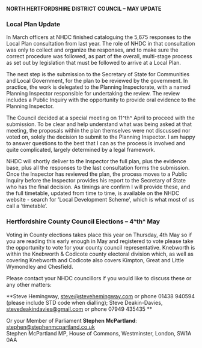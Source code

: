 **NORTH HERTFORDSHIRE DISTRICT COUNCIL – MAY UPDATE**

### **Local Plan Update**

In March officers at NHDC finished cataloguing the 5,675 responses to the Local Plan consultation from last year. The role of NHDC in that consultation was only to collect and organize the responses, and to make sure the correct procedure was followed, as part of the overall, multi-stage process as set out by legislation that must be followed to arrive at a Local Plan.

The next step is the submission to the Secretary of State for Communities and Local Government, for the plan to be reviewed by the government. In practice, the work is delegated to the Planning Inspectorate, with a named Planning Inspector responsible for undertaking the review. The review includes a Public Inquiry with the opportunity to provide oral evidence to the Planning Inspector.

The Council decided at a special meeting on 11^th^ April to proceed with the submission. To be clear and help understand what was being asked at that meeting, the proposals within the plan themselves were not discussed nor voted on, solely the decision to submit to the Planning Inspector. I am happy to answer questions to the best that I can as the process is involved and quite complicated, largely determined by a legal framework.

NHDC will shortly deliver to the Inspector the full plan, plus the evidence base, plus all the responses to the last consultation forms the submission. Once the Inspector has reviewed the plan, the process moves to a Public Inquiry before the Inspector provides his report to the Secretary of State who has the final decision. As timings are confirm I will provide these, and the full timetable, updated from time to time, is available on the NHDC website - search for 'Local Development Scheme', which is what most of us call a ‘timetable’.

### **Hertfordshire County Council Elections – 4^th^ May**

Voting in County elections takes place this year on Thursday, 4th May so if you are reading this early enough in May and registered to vote please take the opportunity to vote for your county council representative. Knebworth is within the Knebworth & Codicote county electoral division which, as well as covering Knebworth and Codicote also covers Kimpton, Great and Little Wymondley and Chesfield.

Please contact your NHDC councillors if you would like to discuss these or any other matters:

**Steve Hemingway, steve@stevehemingway.com or phone 01438 940594 (please include STD code when dialling); Steve Deakin-Davies, stevedeakindavies@gmail.com or phone 07949 435435 **

Or your Member of Parliament **Stephen McPartland**: <stephen@stephenmcpartland.co.uk>\
Stephen McPartland MP, House of Commons, Westminster, London, SW1A 0AA

